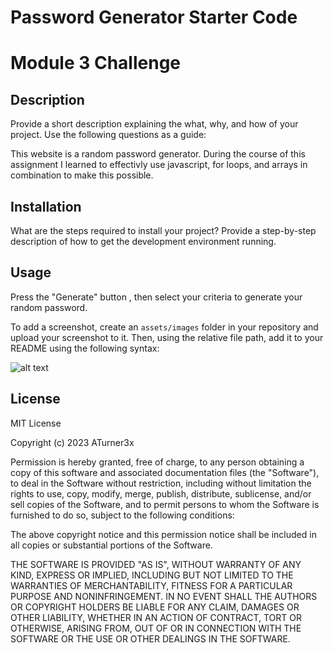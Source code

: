 # Password Generator Starter Code
# Module 3 Challenge

## Description

Provide a short description explaining the what, why, and how of your project. Use the following questions as a guide:

This website is a random password generator. During the course of this assignment I learned to effectivly use javascript, for loops, and arrays in combination to make this possible. 

## Installation

What are the steps required to install your project? Provide a step-by-step description of how to get the development environment running.

## Usage

Press the "Generate" button , then select your criteria to generate your random password.

To add a screenshot, create an `assets/images` folder in your repository and upload your screenshot to it. Then, using the relative file path, add it to your README using the following syntax:

![alt text](assets/images/screenshot.png)

## License

MIT License

Copyright (c) 2023 ATurner3x

Permission is hereby granted, free of charge, to any person obtaining a copy of this software and associated documentation files (the "Software"), to deal in the Software without restriction, including without limitation the rights to use, copy, modify, merge, publish, distribute, sublicense, and/or sell copies of the Software, and to permit persons to whom the Software is furnished to do so, subject to the following conditions:

The above copyright notice and this permission notice shall be included in all copies or substantial portions of the Software.

THE SOFTWARE IS PROVIDED "AS IS", WITHOUT WARRANTY OF ANY KIND, EXPRESS OR IMPLIED, INCLUDING BUT NOT LIMITED TO THE WARRANTIES OF MERCHANTABILITY, FITNESS FOR A PARTICULAR PURPOSE AND NONINFRINGEMENT. IN NO EVENT SHALL THE AUTHORS OR COPYRIGHT HOLDERS BE LIABLE FOR ANY CLAIM, DAMAGES OR OTHER LIABILITY, WHETHER IN AN ACTION OF CONTRACT, TORT OR OTHERWISE, ARISING FROM, OUT OF OR IN CONNECTION WITH THE SOFTWARE OR THE USE OR OTHER DEALINGS IN THE SOFTWARE.
